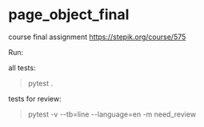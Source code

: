 # page_object_final
 course final assignment https://stepik.org/course/575

Run: 

all tests:
> pytest .

tests for review:
> pytest -v --tb=line --language=en -m need_review